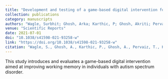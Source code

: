 ```yaml
---
title: "Development and testing of a game-based digital intervention for working memory training in autism spectrum disorder"
collection: publications
category: manuscripts
authors: "Wagle, Surbhit; Ghosh, Arka; Karthic, P; Ghosh, Akriti; Pervaiz, Tarana; Kapoor, Rashmi; Patil, Koumudi; Gupta, Nitin"
venue: "Scientific Reports"
date: 2021-07-01
doi: "10.1038/s41598-021-93258-w"
link: "https://doi.org/10.1038/s41598-021-93258-w"
citation: "Wagle, S., Ghosh, A., Karthic, P., Ghosh, A., Pervaiz, T., Kapoor, R., Patil, K., & Gupta, N. (2021). Development and testing of a game-based digital intervention for working memory training in autism spectrum disorder. *Scientific Reports, 11*(1), 13800. https://doi.org/10.1038/s41598-021-93258-w"
---
```


This study introduces and evaluates a game-based digital intervention aimed at improving working memory in individuals with autism spectrum disorder.
